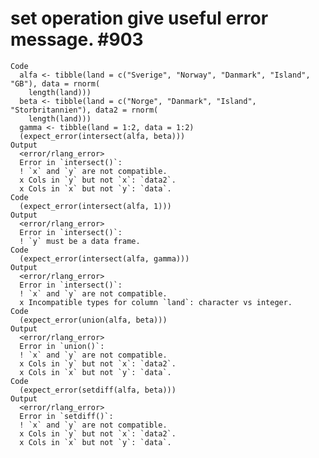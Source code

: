 # set operation give useful error message. #903

    Code
      alfa <- tibble(land = c("Sverige", "Norway", "Danmark", "Island", "GB"), data = rnorm(
        length(land)))
      beta <- tibble(land = c("Norge", "Danmark", "Island", "Storbritannien"), data2 = rnorm(
        length(land)))
      gamma <- tibble(land = 1:2, data = 1:2)
      (expect_error(intersect(alfa, beta)))
    Output
      <error/rlang_error>
      Error in `intersect()`:
      ! `x` and `y` are not compatible.
      x Cols in `y` but not `x`: `data2`.
      x Cols in `x` but not `y`: `data`.
    Code
      (expect_error(intersect(alfa, 1)))
    Output
      <error/rlang_error>
      Error in `intersect()`:
      ! `y` must be a data frame.
    Code
      (expect_error(intersect(alfa, gamma)))
    Output
      <error/rlang_error>
      Error in `intersect()`:
      ! `x` and `y` are not compatible.
      x Incompatible types for column `land`: character vs integer.
    Code
      (expect_error(union(alfa, beta)))
    Output
      <error/rlang_error>
      Error in `union()`:
      ! `x` and `y` are not compatible.
      x Cols in `y` but not `x`: `data2`.
      x Cols in `x` but not `y`: `data`.
    Code
      (expect_error(setdiff(alfa, beta)))
    Output
      <error/rlang_error>
      Error in `setdiff()`:
      ! `x` and `y` are not compatible.
      x Cols in `y` but not `x`: `data2`.
      x Cols in `x` but not `y`: `data`.

